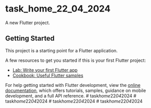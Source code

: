 # task_home_22_04_2024

A new Flutter project.

## Getting Started

This project is a starting point for a Flutter application.

A few resources to get you started if this is your first Flutter project:

- [Lab: Write your first Flutter app](https://docs.flutter.dev/get-started/codelab)
- [Cookbook: Useful Flutter samples](https://docs.flutter.dev/cookbook)

For help getting started with Flutter development, view the
[online documentation](https://docs.flutter.dev/), which offers tutorials,
samples, guidance on mobile development, and a full API reference.
#   t a s k _ h o m e _ 2 2 _ 0 4 _ 2 0 2 4  
 #   t a s k _ h o m e _ 2 2 _ 0 4 _ 2 0 2 4  
 #   t a s k _ h o m e _ 2 2 _ 0 4 _ 2 0 2 4  
 #   t a s k _ h o m e _ 2 2 _ 0 4 _ 2 0 2 4  
 
